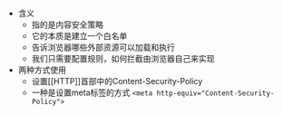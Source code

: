 - 含义
	- 指的是内容安全策略
	- 它的本质是建立一个白名单
	- 告诉浏览器哪些外部资源可以加载和执行
	- 我们只需要配置规则，如何拦截由浏览器自己来实现
- 两种方式使用
	- 设置[[HTTP]]首部中的Content-Security-Policy
	- 一种是设置meta标签的方式 `<meta http-equiv="Content-Security-Policy">`